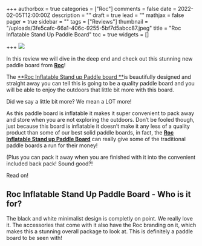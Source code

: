 +++
authorbox = true
categories = ["Roc"]
comments = false
date = 2022-02-05T12:00:00Z
description = ""
draft = true
lead = ""
mathjax = false
pager = true
sidebar = ""
tags = ["Reviews"]
thumbnail = "/uploads/3fe5cafc-66a1-406c-9255-5bf7d5abcc87.jpeg"
title = "Roc Inflatable Stand Up Paddle Board"
toc = true
widgets = []

+++
![](/uploads/698a6519-ba66-47a9-bcc3-33bb8249b543.jpeg)

In this review we will dive in the deep end and check out this stunning new paddle board from [**Roc**](#)!  

The [**Roc Inflatable Stand up Paddle board **](´#)is beautifully designed and straight away you can tell this is going to be a quality paddle board and you will be able to enjoy the outdoors that little bit more with this board.

Did we say a little bit more? We mean a LOT more!

As this paddle board is inflatable it makes it super convenient to pack away and store when you are not exploring the outdoors.  Don’t be fooled though, just because this board is inflatable it doesn’t make it any less of a quality product than some of our best solid paddle boards, in fact, the [**Roc Inflatable Stand up Paddle Board**](#) can really give some of the traditional paddle boards a run for their money!

(Plus you can pack it away when you are finished with it into the convenient included back pack!  Sound good?!

Read on!

## Roc Inflatable Stand Up Paddle Board - Who is it for?

The black and white minimalist design is completly on point.  We really love it.  The accessories that come with it also have the Roc branding on it, which makes this a stunning overall package to look at.  This is definitely a paddle board to be seen with!